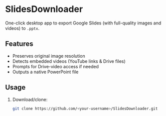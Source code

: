 # SlidesDownloader  
One-click desktop app to export Google Slides (with full-quality images and videos) to `.pptx`.  

## Features  
- Preserves original image resolution  
- Detects embedded videos (YouTube links & Drive files)  
- Prompts for Drive-video access if needed  
- Outputs a native PowerPoint file  

## Usage  
1. Download/clone:  
   ```bash
   git clone https://github.com/<your-username>/SlidesDownloader.git
